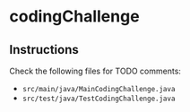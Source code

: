 # codingChallenge

## Instructions

Check the following files for TODO comments:

* `src/main/java/MainCodingChallenge.java`
* `src/test/java/TestCodingChallenge.java`
